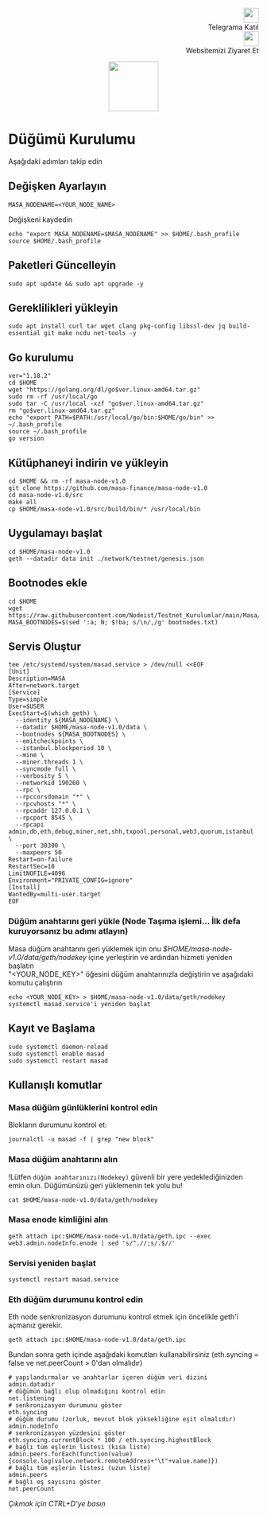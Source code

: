 <p style="font-size:14px" align="right">
 <a href="https://t.me/nodeistt" target="_blank"><img src="https://github.com/Nodeist/Testnet_Kurulumlar/blob/fee87fe32609c1704206721b9fb16e4c5de75a96/telegramlogo.png" width="30"/></a><br>Telegrama Katıl<br>
<a href="https://nodeist.site/" target="_blank"><img src="https://raw.githubusercontent.com/Nodeist/Testnet_Kurulumlar/main/logo.png" width="30"/></a><br> Websitemizi Ziyaret Et 
</p>

<p align="center">
  <img height="100" height="auto" src="https://raw.githubusercontent.com/Nodeist/Testnet_Kurulumlar/main/Masa/logo.png">
</p>

# Düğümü Kurulumu
Aşağıdaki adımları takip edin 

## Değişken Ayarlayın
```
MASA_NODENAME=<YOUR_NODE_NAME>
```

Değişkeni kaydedin
```
echo "export MASA_NODENAME=$MASA_NODENAME" >> $HOME/.bash_profile
source $HOME/.bash_profile
```

## Paketleri Güncelleyin
```
sudo apt update && sudo apt upgrade -y
```

## Gereklilikleri yükleyin
```
sudo apt install curl tar wget clang pkg-config libssl-dev jq build-essential git make ncdu net-tools -y
```

## Go kurulumu
```
ver="1.18.2"
cd $HOME
wget "https://golang.org/dl/go$ver.linux-amd64.tar.gz"
sudo rm -rf /usr/local/go
sudo tar -C /usr/local -xzf "go$ver.linux-amd64.tar.gz"
rm "go$ver.linux-amd64.tar.gz"
echo "export PATH=$PATH:/usr/local/go/bin:$HOME/go/bin" >> ~/.bash_profile
source ~/.bash_profile
go version
```

## Kütüphaneyi indirin ve yükleyin
```
cd $HOME && rm -rf masa-node-v1.0
git clone https://github.com/masa-finance/masa-node-v1.0
cd masa-node-v1.0/src
make all
cp $HOME/masa-node-v1.0/src/build/bin/* /usr/local/bin
```

## Uygulamayı başlat
```
cd $HOME/masa-node-v1.0
geth --datadir data init ./network/testnet/genesis.json
```

## Bootnodes ekle
```
cd $HOME
wget https://raw.githubusercontent.com/Nodeist/Testnet_Kurulumlar/main/Masa/bootnodes.txt
MASA_BOOTNODES=$(sed ':a; N; $!ba; s/\n/,/g' bootnodes.txt)
```

## Servis Oluştur
```
tee /etc/systemd/system/masad.service > /dev/null <<EOF
[Unit]
Description=MASA
After=network.target
[Service]
Type=simple
User=$USER
ExecStart=$(which geth) \
  --identity ${MASA_NODENAME} \
  --datadir $HOME/masa-node-v1.0/data \
  --bootnodes ${MASA_BOOTNODES} \
  --emitcheckpoints \
  --istanbul.blockperiod 10 \
  --mine \
  --miner.threads 1 \
  --syncmode full \
  --verbosity 5 \
  --networkid 190260 \
  --rpc \
  --rpccorsdomain "*" \
  --rpcvhosts "*" \
  --rpcaddr 127.0.0.1 \
  --rpcport 8545 \
  --rpcapi admin,db,eth,debug,miner,net,shh,txpool,personal,web3,quorum,istanbul \
  --port 30300 \
  --maxpeers 50
Restart=on-failure
RestartSec=10
LimitNOFILE=4096
Environment="PRIVATE_CONFIG=ignore"
[Install]
WantedBy=multi-user.target
EOF
```


### Düğüm anahtarını geri yükle (Node Taşıma işlemi... İlk defa kuruyorsanız bu adımı atlayın)
Masa düğüm anahtarını geri yüklemek için onu _$HOME/masa-node-v1.0/data/geth/nodekey_ içine yerleştirin ve ardından hizmeti yeniden başlatın\
"<YOUR_NODE_KEY>" öğesini düğüm anahtarınızla değiştirin ve aşağıdaki komutu çalıştırın
```
echo <YOUR_NODE_KEY> > $HOME/masa-node-v1.0/data/geth/nodekey
systemctl masad.service'i yeniden başlat
```

## Kayıt ve Başlama
```
sudo systemctl daemon-reload
sudo systemctl enable masad
sudo systemctl restart masad
```


## Kullanışlı komutlar

### Masa düğüm günlüklerini kontrol edin
Blokların durumunu kontrol et:
```
journalctl -u masad -f | grep "new block"
```

### Masa düğüm anahtarını alın
!Lütfen `düğüm anahtarınızı(Nodekey)` güvenli bir yere yedeklediğinizden emin olun. Düğümünüzü geri yüklemenin tek yolu bu!
```
cat $HOME/masa-node-v1.0/data/geth/nodekey
```

### Masa enode kimliğini alın
```
geth attach ipc:$HOME/masa-node-v1.0/data/geth.ipc --exec web3.admin.nodeInfo.enode | sed 's/^.//;s/.$//'
```

### Servisi yeniden başlat
```
systemctl restart masad.service
```

### Eth düğüm durumunu kontrol edin
Eth node senkronizasyon durumunu kontrol etmek için öncelikle geth'i açmanız gerekir.
```
geth attach ipc:$HOME/masa-node-v1.0/data/geth.ipc
```

Bundan sonra geth içinde aşağıdaki komutları kullanabilirsiniz (eth.syncing = false ve net.peerCount > 0'dan olmalıdır)
```
# yapılandırmalar ve anahtarlar içeren düğüm veri dizini
admin.datadir
# düğümün bağlı olup olmadığını kontrol edin
net.listening
# senkronizasyon durumunu göster
eth.syncing
# düğüm durumu (zorluk, mevcut blok yüksekliğine eşit olmalıdır)
admin.nodeInfo
# senkronizasyon yüzdesini göster
eth.syncing.currentBlock * 100 / eth.syncing.highestBlock
# bağlı tüm eşlerin listesi (kısa liste)
admin.peers.forEach(function(value){console.log(value.network.remoteAddress+"\t"+value.name)})
# bağlı tüm eşlerin listesi (uzun liste)
admin.peers
# bağlı eş sayısını göster
net.peerCount
```

_Çıkmak için CTRL+D'ye basın_

